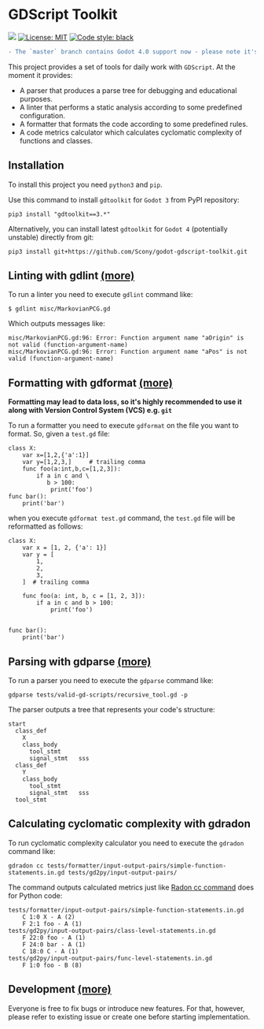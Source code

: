 # GDScript Toolkit
[![](https://github.com/Scony/godot-gdscript-toolkit/workflows/Tests/badge.svg?branch=master)](https://github.com/Scony/godot-gdscript-toolkit/actions)
[![License: MIT](https://img.shields.io/badge/License-MIT-yellow.svg)](https://opensource.org/licenses/MIT)
[![Code style: black](https://img.shields.io/badge/code%20style-black-000000.svg)](https://github.com/psf/black)

```diff
- The `master` branch contains Godot 4.0 support now - please note it's in alpha phase
```

This project provides a set of tools for daily work with `GDScript`. At the moment it provides:

- A parser that produces a parse tree for debugging and educational purposes.
- A linter that performs a static analysis according to some predefined configuration.
- A formatter that formats the code according to some predefined rules.
- A code metrics calculator which calculates cyclomatic complexity of functions and classes.

## Installation

To install this project you need `python3` and `pip`. 

Use this command to install `gdtoolkit` for `Godot 3` from PyPI repository:

```
pip3 install "gdtoolkit==3.*"
```

Alternatively, you can install latest `gdtoolkit` for `Godot 4` (potentially unstable) directly from git:
```
pip3 install git+https://github.com/Scony/godot-gdscript-toolkit.git
```

## Linting with gdlint [(more)](https://github.com/Scony/godot-gdscript-toolkit/wiki/3.-Linter)

To run a linter you need to execute `gdlint` command like:

```
$ gdlint misc/MarkovianPCG.gd
```

Which outputs messages like:

```
misc/MarkovianPCG.gd:96: Error: Function argument name "aOrigin" is not valid (function-argument-name)
misc/MarkovianPCG.gd:96: Error: Function argument name "aPos" is not valid (function-argument-name)
```

## Formatting with gdformat [(more)](https://github.com/Scony/godot-gdscript-toolkit/wiki/4.-Formatter)

**Formatting may lead to data loss, so it's highly recommended to use it along with Version Control System (VCS) e.g. `git`**

To run a formatter you need to execute `gdformat` on the file you want to format. So, given a `test.gd` file:

```
class X:
	var x=[1,2,{'a':1}]
	var y=[1,2,3,]     # trailing comma
	func foo(a:int,b,c=[1,2,3]):
		if a in c and \
		   b > 100:
			print('foo')
func bar():
	print('bar')
```

when you execute `gdformat test.gd` command, the `test.gd` file will be reformatted as follows:

```
class X:
	var x = [1, 2, {'a': 1}]
	var y = [
		1,
		2,
		3,
	]  # trailing comma

	func foo(a: int, b, c = [1, 2, 3]):
		if a in c and b > 100:
			print('foo')


func bar():
	print('bar')
```

## Parsing with gdparse [(more)](https://github.com/Scony/godot-gdscript-toolkit/wiki/2.-Parser)

To run a parser you need to execute the `gdparse` command like:

```
gdparse tests/valid-gd-scripts/recursive_tool.gd -p
```

The parser outputs a tree that represents your code's structure:

```
start
  class_def
    X
    class_body
      tool_stmt
      signal_stmt	sss
  class_def
    Y
    class_body
      tool_stmt
      signal_stmt	sss
  tool_stmt
```

## Calculating cyclomatic complexity with gdradon

To run cyclomatic complexity calculator you need to execute the `gdradon` command like:

```
gdradon cc tests/formatter/input-output-pairs/simple-function-statements.in.gd tests/gd2py/input-output-pairs/
```

The command outputs calculated metrics just like [Radon cc command](https://radon.readthedocs.io/en/latest/commandline.html#the-cc-command) does for Python code:
```
tests/formatter/input-output-pairs/simple-function-statements.in.gd
    C 1:0 X - A (2)
    F 2:1 foo - A (1)
tests/gd2py/input-output-pairs/class-level-statements.in.gd
    F 22:0 foo - A (1)
    F 24:0 bar - A (1)
    C 18:0 C - A (1)
tests/gd2py/input-output-pairs/func-level-statements.in.gd
    F 1:0 foo - B (8)
```

## Development [(more)](https://github.com/Scony/godot-gdscript-toolkit/wiki/5.-Development)

Everyone is free to fix bugs or introduce new features. For that, however, please refer to existing issue or create one before starting implementation.
